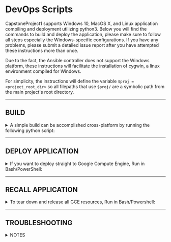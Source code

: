 # DevOps Scripts

CapstoneProject1 supports Windows 10, MacOS X, and Linux application compiling and deployment utilizing python3.  Below you will find the commands to build and deploy the application, please make sure to follow all steps especially the Windows-specific configurations.  If you have any problems, please submit a detailed issue report after you have attempted these instructions more than once.

Due to the fact, the Ansible controller does not support the Windows platform, these instructions will facilitate the installation of cygwin, a linux environment compiled for Windows.

For simplicity, the instructions will define the variable `$proj = <project_root_dir>` so all filepaths that use `$proj/` are a symbolic path from the main project's root directory.

----

## BUILD

<details>
  <summary>A simple build can be accomplished cross-platform by running the following python script:</summary>

```bash
$> python $proj/scripts/build.py
```

`--help` options will describe how to use the features in the script.

<details>
  <summary>PREREQUISTS:</summary>

- <details>
    <summary>Mac OSX & Linux</summary>

  1. Jupyter installed

    - Jupyter must be added to the PATH so `$> command -v jupyter` works in terminal

  </details>
- <details>
    <summary>Windows</summary>

  1. Jupyter installed

    - PowerShell must have jupyter installed so `PS C:\> Get-Command jupyter` works
        
        <details>
            <summary>To install Jupyter into PowerShell using Anaconda</summary>

        1. Run `C:\> conda init` from Cmd.exe prompt

        2. Open PowerShell and check is whether or not a profile already exists.

            ```powershell
            PS C:\> Test-Path $PROFILE          # Returns True or False
            ```

        3. If a profile does not exist, run the following to create one.  This will generate a file at `C:\Users\<user>\Documents\WindowsPowerShell\Microsoft.PowerShell_profile.ps1`

            ```powershell
            PS C:\> New-Item -Path $PROFILE -Type file –Force
            ```

        4. Anaconda installation adds a profile.ps1 file to your `C:\Users\<user>\Documents\WindowsPowerShell\` directory.  In order to enable PowerShell to use this profile, you need to add a command to also load conda's profile.ps1 into your Microsoft.PowerShell_profile.ps1 file.  To do this, Open the default profile with a Text Editor like Notepad.exe.

            ```powershell
            PS C:\> notepad.exe $HOME\Documents\WindowsPowerShell\Microsoft.PowerShell_profile.ps1
            ```

            Add the following to the default profile:

            ```powershell
            # Import Conda profile
            . $HOME\Documents\WindowsPowerShell\profile.ps1
            ```

            This will dot-source the conda controlled profile file into your normal environment so that it will automatically load when PowerShell is loaded.  Save and exit the editor.

        5. Tell Windows to trust your new PowerShell profile & Conda's activation script

            ```powershell
            PS C:\> Unblock-File -Path $HOME\Documents\WindowsPowerShell\Microsoft.PowerShell_profile.ps1
            PS C:\> Unblock-File -Path $HOME\Documents\WindowsPowerShell\profile.ps1
            ```

        6. To enable scripts to be run in PowerShell you will need to enable them with the following command.  Windows blocks script execution by default.  This is sometimes considered a security concern so once you are finished running scripts, you should reverse the command to an execution policy of 'Restricted'

            ```powershell
            PS C:\> Set-ExecutionPolicy -Scope CurrentUser -ExecutionPolicy RemoteSigned
            ```

        7. To reload your new modified profile without restarting PowerShell:

            ```powershell
            PS C:\> . $PROFILE
            ```

        8. Now, you should see '(base)' in front of your command prompt which indicates you are in the base conda environment.  Additionally to verify that jupyter is available, run the following command:

            ```powershell
            (base) PS C:\> Get-Command jupyter
            (base) PS C:\> python --version
            ```
        </details>

  </details>

</details>

</details>



----

## DEPLOY APPLICATION

<details>
  <summary>If you want to deploy straight to Google Compute Engine, Run in Bash/PowerShell:</summary>

```bash
$> python $proj/scripts/deploy_vm.py
```
```powershell
PS C:\> python $proj\scripts\deploy_vm.py
```

`--help` option will describe how to use the script.


<details>
  <summary>PREREQUISTS:</summary>

- <details>
  <summary>MacOSX & Linux</summary>

    1. Ansible & Jupyter installed on $PATH
    2. Configure `$proj/scripts/ansible/gce_vars/auth` parameters using a service account *.json
    3. Configure `$proj/scripts/ansible/group_vars/all` paremeters with ssh account key to service account.
    4. Set Administrator password in the file `$proj/scripts/ansible/roles/configure/vars/secrets.yml`
    5. `$proj/scripts/build.py` available
  </details>

- <details>
  <summary>Windows</summary>

    1. Conda environment enabled therefore Jupyter available on $env:Path
    2. Configure `$proj\scripts\ansible\gce_vars\auth` parameters using a service account *.json
    3. Configure `$proj\scripts\ansible\group_vars\all` paremeters with ssh account key to service account.
    4. Set Administrator password in the file `$proj\scripts\ansible\roles\configure\vars\secrets.yml`
    5. `$proj\scripts\build.py` available
    6. Make sure you have attempted a build with the above instructions to ensure your PowerShell environment is ready.
    7. Run the following command to tell Windows to trust the internal script without prompt.  This is required to allow the deployment script to run uninterrupted by idle mode.  Sleep functionalty will be re-enabled by the end of the deployment script.

        ```powershell
        PS C:\> Unblock-File -Path $proj\scripts\SuspendPowerPlan.ps1
        ```

    8. Install ansible in a cygwin environment

        <details>
           <summary>TO INSTALL Ansible on Windows Cygwin Environment</summary>

        1. Download [Cygwin](https://www.cygwin.com/).
        2. Move the downloaded setup file to `C:\cygwin64\cyg-get\`
        3. Run the Cygwin installation file.
        4. When asked which download source you’d like to use, select “Install from Internet”.
        5. When asked for installation location, set it to, `C:\cygwin64`. **This is required for the cygwin_configure.py and deploy_vm.py scripts to find Cygwin.**
        6. When asked where to install local packages, set it to `C:\cygwin64\cyg-get\`.
        7. Select the method which suits your internet connection type. e.g If you’re not connecting from behind a proxy, select the default "Use System Proxy Settings" or if needed "Direct Connection".
        8. Select a mirror to download your packages from. Any option in the list will do, I choose an USA host usually *.edu.
        9. You’ll then be provided with a list of packages which you can download. Don’t select anything, just click “Next”. Doing so will result in the default applications being installed.
        10. When asking if you want to install dependencies, leave everything as their defaults and click “Next”. This will install everything you need to get Cygwin up and running.
        11. Once installation has completed, double-click the "Cygwin64 Terminal" shortcut from the desktop (MUST DO ON FIRST EXECUTION for proper configuration).  You won't need it for the rest of these instructions after the initial open.
        12. Close the cygwin terminal and open PowerShell to run the cygwin_configure.py configuration script

            ```powershell
            PS C:\> python $proj\scripts\cygwin_configure.py
            ```

        13. Upon completion with no errors, you can now use Ansible through Cygwin.
        
        &nbsp;
        **Note: You may access Cygwin inside of PowerShell with the following:**
        
        ```powershell
        PS C:\> 'source $HOME/.bash_profile' | Out-File -FilePath $HOME\$filename
        PS C:\> C:\cygwin64\bin\bash.exe --init-file $HOME\$filename
        # Interactive Prompt
        ```

        **Or send a single command to bash from PowerShell:**

        ```powershell
        PS C:\> C:\cygwin64\bin\bash.exe -c 'source $HOME/.bash_profile && <command>'
        ```

        **Special Thanks** to [OZNETNERD](http://www.oznetnerd.com/installing-ansible-windows/) for the foundation of these instructions to install Cygwin 2.877 & Ansible on Microsoft Windows.
        </details>

  </details>

</details>

</details>

----

## RECALL APPLICATION
<details>
  <summary>To tear down and release all GCE resources, Run in Bash/Powershell:</summary>

```bash
$> python $proj/scripts/deploy_vm.py --destroy
```
```powershell
PS C:\> python $proj\scripts\deploy_vm.py --destroy
```

This will release all resources except the persistent disk allocation.  Once all resources are released, Google Cloud billing will cease. 
</details>

----

## TROUBLESHOOTING
<details>
  <summary>NOTES</summary>

2. Check your $env:Path variable in PowerShell, it should have:
3. Check your $PATH variable in cygwin, it should have:

    `PATH="/usr/local/bin:/usr/bin:/bin:/usr/sbin:/sbin:"` & A bunch of Windows C:\ directories

</details>

